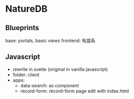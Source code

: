 # NatureDB 

## Blueprints
base: portals, basic views
frontend: 有語系


## Javascript

- rewrite in svelte (original in vanilla javascript)
- folder: client
- apps:
  - data-search: as component
  - record-form: record-form page edit with index.html
